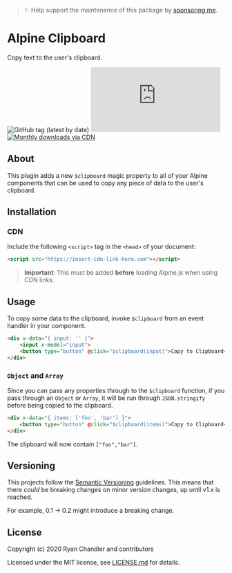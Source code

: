 > ✨ Help support the maintenance of this package by [sponsoring me](https://github.com/sponsors/ryangjchandler).

# Alpine Clipboard

Copy text to the user's clipboard.

![GitHub tag (latest by date)](https://img.shields.io/github/v/tag/ryangjchandler/alpine-clipboard?label=version&style=flat-square)
![GitHub file size in bytes](https://img.shields.io/github/size/ryangjchandler/alpine-clipboard/dist/alpine-clipboard.js?label=min%20%28no%20gzip%29&style=flat-square)
[![Monthly downloads via CDN](https://data.jsdelivr.com/v1/package/npm/@ryangjchandler/alpine-clipboard/badge)](https://www.jsdelivr.com/package/npm/@ryangjchandler/alpine-clipboard)

## About

This plugin adds a new `$clipboard` magic property to all of your Alpine components that can be used to copy any piece of data to the user's clipboard.

## Installation

### CDN

Include the following `<script>` tag in the `<head>` of your document:

``` html
<script src="https://insert-cdn-link-here.com"></script>
```

> **Important**: This must be added **before** loading Alpine.js when using CDN links.

## Usage

To copy some data to the clipboard, invoke `$clipboard` from an event handler in your component.

```html
<div x-data="{ input: '' }">
    <input x-model="input">
    <button type="button" @click="$clipboard(input)">Copy to Clipboard</button>
</div>
```

### `Object` and `Array`

Since you can pass any properties through to the `$clipboard` function, if you pass through an `Object` or `Array`, it will be run through `JSON.stringify` before being copied to the clipboard.

```html
<div x-data="{ items: ['foo', 'bar'] }">
    <button type="button" @click="$clipboard(items)">Copy to Clipboard</button>
</div>
```

The clipboard will now contain `["foo","bar"]`.

## Versioning

This projects follow the [Semantic Versioning](https://semver.org/) guidelines. This means that there *could* be breaking changes on minor version changes, up until v1.x is reached.

For example, 0.1 -> 0.2 might introduce a breaking change.

## License

Copyright (c) 2020 Ryan Chandler and contributors

Licensed under the MIT license, see [LICENSE.md](LICENSE.md) for details.
